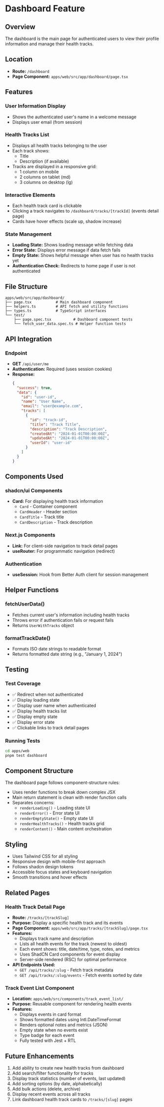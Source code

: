 # Dashboard Feature

## Overview

The dashboard is the main page for authenticated users to view their profile information and manage their health tracks.

## Location

- **Route:** `/dashboard`
- **Page Component:** `apps/web/src/app/dashboard/page.tsx`

## Features

### User Information Display

- Shows the authenticated user's name in a welcome message
- Displays user email (from session)

### Health Tracks List

- Displays all health tracks belonging to the user
- Each track shows:
  - Title
  - Description (if available)
- Tracks are displayed in a responsive grid:
  - 1 column on mobile
  - 2 columns on tablet (md)
  - 3 columns on desktop (lg)

### Interactive Elements

- Each health track card is clickable
- Clicking a track navigates to `/dashboard/tracks/[trackId]` (events detail page)
- Cards have hover effects (scale up, shadow increase)

### State Management

- **Loading State:** Shows loading message while fetching data
- **Error State:** Displays error message if data fetch fails
- **Empty State:** Shows helpful message when user has no health tracks yet
- **Authentication Check:** Redirects to home page if user is not authenticated

## File Structure

```
apps/web/src/app/dashboard/
├── page.tsx           # Main dashboard component
├── helpers.ts         # API fetch and utility functions
├── types.ts           # TypeScript interfaces
└── test/
    ├── page.spec.tsx          # Dashboard component tests
    └── fetch_user_data.spec.ts # Helper function tests
```

## API Integration

### Endpoint

- **GET** `/api/user/me`
- **Authentication:** Required (uses session cookies)
- **Response:**
  ```json
  {
    "success": true,
    "data": {
      "id": "user-id",
      "name": "User Name",
      "email": "user@example.com",
      "tracks": [
        {
          "id": "track-id",
          "title": "Track Title",
          "description": "Track Description",
          "createdAt": "2024-01-01T00:00:00Z",
          "updatedAt": "2024-01-01T00:00:00Z",
          "userId": "user-id"
        }
      ]
    }
  }
  ```

## Components Used

### shadcn/ui Components

- **Card:** For displaying health track information
  - `Card` - Container component
  - `CardHeader` - Header section
  - `CardTitle` - Track title
  - `CardDescription` - Track description

### Next.js Components

- **Link:** For client-side navigation to track detail pages
- **useRouter:** For programmatic navigation (redirect)

### Authentication

- **useSession:** Hook from Better Auth client for session management

## Helper Functions

### fetchUserData()

- Fetches current user's information including health tracks
- Throws error if authentication fails or request fails
- Returns `UserWithTracks` object

### formatTrackDate()

- Formats ISO date strings to readable format
- Returns formatted date string (e.g., "January 1, 2024")

## Testing

### Test Coverage

- ✅ Redirect when not authenticated
- ✅ Display loading state
- ✅ Display user name when authenticated
- ✅ Display health tracks list
- ✅ Display empty state
- ✅ Display error state
- ✅ Clickable links to track detail pages

### Running Tests

```bash
cd apps/web
pnpm test dashboard
```

## Component Structure

The dashboard page follows component-structure rules:

- Uses render functions to break down complex JSX
- Main return statement is clean with render function calls
- Separates concerns:
  - `renderLoading()` - Loading state UI
  - `renderError()` - Error state UI
  - `renderEmptyState()` - Empty state UI
  - `renderHealthTracks()` - Health tracks grid
  - `renderContent()` - Main content orchestration

## Styling

- Uses Tailwind CSS for all styling
- Responsive design with mobile-first approach
- Follows shadcn design tokens
- Accessible focus states and keyboard navigation
- Smooth transitions and hover effects

## Related Pages

### Health Track Detail Page

- **Route:** `/tracks/[trackSlug]`
- **Purpose:** Display a specific health track and its events
- **Page Component:** `apps/web/src/app/tracks/[trackSlug]/page.tsx`
- **Features:**
  - Displays track name and description
  - Lists all health events for the track (newest to oldest)
  - Each event shows: title, date/time, type, notes, and metrics
  - Uses ShadCN Card components for event display
  - Server-side rendered (RSC) for optimal performance
- **API Endpoints Used:**
  - `GET /api/tracks/:slug` - Fetch track metadata
  - `GET /api/tracks/:slug/events` - Fetch events sorted by date

### Track Event List Component

- **Location:** `apps/web/src/components/track_event_list/`
- **Purpose:** Reusable component for rendering health events
- **Features:**
  - Displays events in card format
  - Shows formatted dates using Intl.DateTimeFormat
  - Renders optional notes and metrics (JSON)
  - Empty state when no events exist
  - Type badge for each event
  - Fully tested with Jest + RTL

## Future Enhancements

1. Add ability to create new health tracks from dashboard
2. Add search/filter functionality for tracks
3. Display track statistics (number of events, last updated)
4. Add sorting options (by date, alphabetically)
5. Add bulk actions (delete, archive)
6. Display recent events across all tracks
7. Link dashboard health track cards to `/tracks/[slug]` pages
